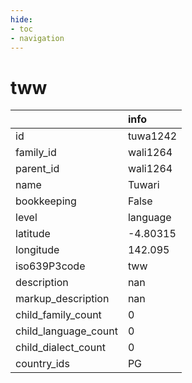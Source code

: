 ```yaml
---
hide:
- toc
- navigation
---
```

# tww
|                      | info     |
|:---------------------|:---------|
| id                   | tuwa1242 |
| family_id            | wali1264 |
| parent_id            | wali1264 |
| name                 | Tuwari   |
| bookkeeping          | False    |
| level                | language |
| latitude             | -4.80315 |
| longitude            | 142.095  |
| iso639P3code         | tww      |
| description          | nan      |
| markup_description   | nan      |
| child_family_count   | 0        |
| child_language_count | 0        |
| child_dialect_count  | 0        |
| country_ids          | PG       |